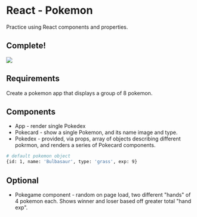 # React - Pokemon

Practice using React components and properties.

## Complete!

<img src="https://i.imgur.com/fbiR157.png">

## Requirements

Create a pokemon app that displays a group of 8 pokemon.

## Components

* App - render single Pokedex
* Pokecard - show a single Pokemon, and its name image and type.
* Pokedex - provided, via props, array of objects describing different pokrmon, and renders a series of Pokecard components.

```bash
# default pokemon object
{id: 1, name: 'Bulbasaur', type: 'grass', exp: 9}
```

## Optional

* Pokegame component - random on page load, two different "hands" of 4 pokemon each. Shows winner and loser based off greater total "hand exp".
